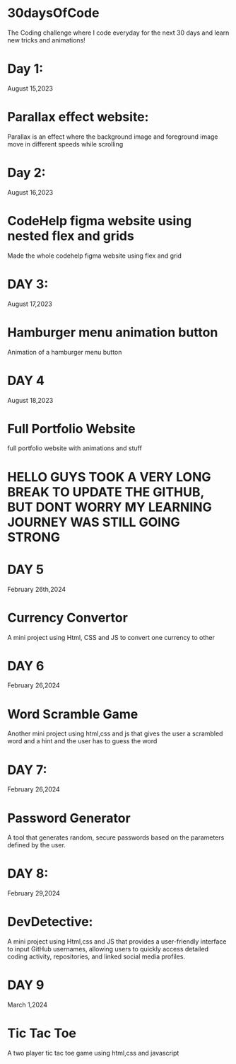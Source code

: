 # 30daysOfCode
The Coding challenge where I code everyday for the next 30 days and learn new tricks and animations!
# Day 1:
August 15,2023
# Parallax effect website: 
Parallax is an effect where the background image and foreground image move in different speeds while scrolling
# Day 2:
August 16,2023
# CodeHelp figma website using nested flex and grids
Made the whole codehelp figma website using flex and grid
# DAY 3:
August 17,2023
# Hamburger menu animation button
Animation of a hamburger menu button
# DAY 4
August 18,2023
# Full Portfolio Website
full portfolio website with animations and stuff
# HELLO GUYS TOOK A VERY LONG BREAK TO UPDATE THE GITHUB, BUT DONT WORRY MY LEARNING JOURNEY WAS STILL GOING STRONG
# DAY 5
February 26th,2024
# Currency Convertor
A mini project using Html, CSS and JS to convert one currency to other
# DAY 6 
February 26,2024
# Word Scramble Game
Another mini project using html,css and js that gives the user a scrambled word and a hint and the user has to guess the word
# DAY 7:
February 26,2024
# Password Generator
A tool that generates random, secure passwords based on the parameters defined by the user.
# DAY 8:
February 29,2024
# DevDetective:
A mini project using Html,css and JS that provides a user-friendly interface to input GitHub usernames, allowing users to quickly access detailed coding activity, repositories, and linked social media profiles.
# DAY 9
March 1,2024
# Tic Tac Toe
A two player tic  tac toe game using html,css and javascript
